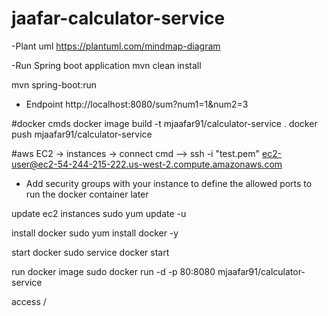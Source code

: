 # jaafar-calculator-service

-Plant uml
https://plantuml.com/mindmap-diagram

-Run Spring boot application
mvn clean install

mvn spring-boot:run

- Endpoint
http://localhost:8080/sum?num1=1&num2=3

#docker cmds
docker image build -t mjaafar91/calculator-service .
docker push mjaafar91/calculator-service

#aws
EC2 -> instances -> connect
cmd --> ssh -i "test.pem" ec2-user@ec2-54-244-215-222.us-west-2.compute.amazonaws.com

- Add security groups with your instance to define the allowed ports to run the docker container later 

update ec2 instances
sudo yum update -u

install docker
sudo yum install docker -y

start docker
sudo service docker start

run docker image
sudo docker run -d -p 80:8080 mjaafar91/calculator-service

access
<public IP from EC2 instance>/<yourendpoint>